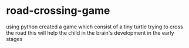 # road-crossing-game
using python created a game which consist of a tiny turtle trying to cross the road this will help the child in the brain's development in the early stages
